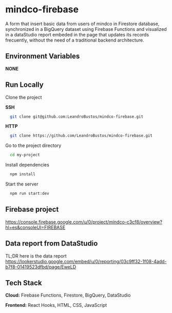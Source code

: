 # mindco-firebase

A form that insert basic data from users of mindco in Firestore database, synchronized in a BigQuery dataset using Firebase Functions and visualized in a dataStudio report embeded in the page that updates its records frecuently, without the need of a traditional backend architecture.

## Environment Variables
**NONE**

## Run Locally

Clone the project

**SSH**
```bash
  git clone git@github.com:LeandroBustos/mindco-firebase.git
```

**HTTP**
```bash
  git clone https://github.com/LeandroBustos/mindco-firebase.git
```

Go to the project directory

```bash
  cd my-project
```

Install dependencies

```bash
  npm install
```

Start the server

```bash
  npm run start:dev
```

## Firebase project
https://console.firebase.google.com/u/0/project/mindco-c3cf8/overview?hl=es&consoleUI=FIREBASE

## Data report from DataStudio
TL;DR here is the data report
https://lookerstudio.google.com/embed/u/0/reporting/03c9ff32-1f08-4add-b7f8-01419523dfbd/page/EweLD


## Tech Stack

**Cloud:** Firebase Functions, Firestore, BigQuery, DataStudio

**Frontend:** React Hooks, HTML, CSS, JavaScript